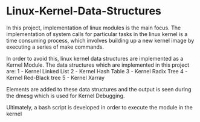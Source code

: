# Linux-Kernel-Data-Structures

In this project, implementation of linux modules is the main focus. The implementation of system calls for particular tasks in the linux kernel is a time consuming process, 
which involves building up a new kernel image by executing a series of make commands. 

In order to avoid this, linux kernel data structures are implemented as a Kernel Module. The data structures which are implemented in this project are:
1 - Kernel Linked List
2 - Kernel Hash Table
3 - Kernel Radix Tree
4 - Kernel Red-Black tree
5 - Kernel Xarray

Elements are added to these data structures and the output is seen during the dmesg which is used for Kernel Debugging. 

Ultimately, a bash script is developed in order to execute the module in the kernel

